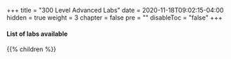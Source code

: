 +++
title = "300 Level Advanced Labs"
date = 2020-11-18T09:02:15-04:00
hidden = true
weight = 3
chapter = false
pre = ""
disableToc = "false"
+++

#### List of labs available
{{% children %}}
